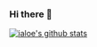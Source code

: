 ### Hi there 👋
[![ialoe's github stats](https://github-readme-stats.vercel.app/api?username=ialoe)](https://github.com/anuraghazra/github-readme-stats)

<!--
**ialoe/ialoe** is a ✨ _special_ ✨ repository because its `README.md` (this file) appears on your GitHub profile.

Here are some ideas to get you started:

- 🔭 I’m currently working on ...
- 🌱 I’m currently learning ...
- 👯 I’m looking to collaborate on ...
- 🤔 I’m looking for help with ...
- 💬 Ask me about ...
- 📫 How to reach me: ...
- 😄 Pronouns: ...
- ⚡ Fun fact: ...
-->
